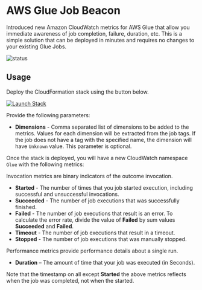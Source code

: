 # AWS Glue Job Beacon

Introduced new Amazon CloudWatch metrics for AWS Glue that allow you immediate awareness of job completion, failure,
duration, etc. This is a simple solution that can be deployed in minutes and requires no changes to your existing Glue
Jobs.

![status](https://github.com/vitalibo/glue-beacon/actions/workflows/ci.yaml/badge.svg)

## Usage

Deploy the CloudFormation stack using the button below.

[![Launch Stack](https://s3.amazonaws.com/cloudformation-examples/cloudformation-launch-stack.png)](https://console.aws.amazon.com/cloudformation/home?#/stacks/new?templateURL=https://vitalibo-public-us-east-1.s3.amazonaws.com/glue-beacon/latest/stack.template)

Provide the following parameters:

- **Dimensions** - Comma separated list of dimensions to be added to the metrics. Values for each dimension will be
  extracted from the job tags. If the job does not have a tag with the specified name, the dimension will have `Unknown`
  value. This parameter is optional.

Once the stack is deployed, you will have a new CloudWatch namespace `Glue` with the following metrics:

Invocation metrics are binary indicators of the outcome invocation.

- **Started** - The number of times that you job started execution, including successful and unsuccessful invocations.
- **Succeeded** - The number of job executions that was successfully finished.
- **Failed** - The number of job executions that result is an error.
  To calculate the error rate, divide the value of **Failed** by sum values **Succeeded** and **Failed**.
- **Timeout** - The number of job executions that result in a timeout.
- **Stopped** - The number of job executions that was manually stopped.

Performance metrics provide performance details about a single run.

- **Duration** – The amount of time that your job was executed (in Seconds).

Note that the timestamp on all except **Started** the above metrics reflects when the job was completed, not when the
started.
